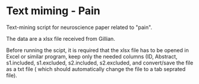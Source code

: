 Text miming - Pain
========

Text-mining script for neuroscience paper related to "pain". 

The data are a xlsx file received from Gillian.

Before running the scipt, it is required that the xlsx file has to be opened in Excel or similar program, keep only the needed columns (ID, Abstract, s1.included, s1.excluded, s2.included, s2.excluded, and convert/save the file as a txt file ( which should automatically change the file to a tab seprated file).



